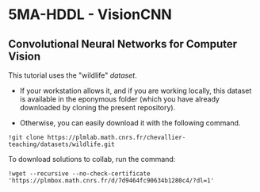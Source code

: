 # 5MA-HDDL - VisionCNN
## Convolutional Neural Networks for Computer Vision

This tutorial uses the "wildlife" _dataset_. 
- If your workstation allows it, and if you are working locally, this dataset is available in the eponymous folder (which you have already downloaded by cloning the present repository). 

- Otherwise, you can easily download it with the following command.
```
!git clone https://plmlab.math.cnrs.fr/chevallier-teaching/datasets/wildlife.git
```

To download solutions to collab, run the command:
```
!wget --recursive --no-check-certificate 'https://plmbox.math.cnrs.fr/d/7d9464fc90634b1280c4/?dl=1'
```
